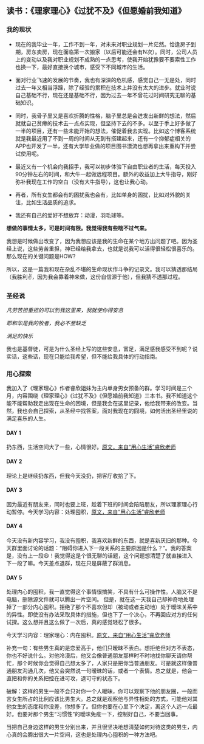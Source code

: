 ## 读书：《理家理心》《过犹不及》《但愿婚前我知道》
### 我的现状
- 现在的我毕业一年，工作不到一年，对未来对职业规划一片茫然。恰逢房子到期，房东卖房，现在面临第一次搬家（以后可能还会有N次）。同时，公司人员上的变动以及我对职业规划不成熟的一点思考，使我开始犹豫要不要索性工作也换一下，最好直接换个城市，感受下不同城市的生活。
- 面对行业飞速的发展的节奏，我也有深深的危机感，感觉自己一无是处，同时过去一年又相当浮躁，除了经验的累积在技术上并没有太大的进步。就业时说自己基础不行，现在还是基础不行，因为过去一年不曾花过时间研究无聊的基础知识。

- 同时，我骨子里又是喜欢折腾的性格，脑子里总是会迸发出新鲜的想法，然后就就自己贫瘠的技术去一点点实现，但坚持下去的不多。以至于手上好多做了一半的项目，还有一些未能开始的想法，催促着我去实现。比如这个博客系统就是我最近用了不到一周的时间从无到有搭建起来，还有一个抑郁症相关的APP也开发了一半，还有大学毕业做的项目图书漂流也想再拿出来重构下并尝试使用呢。

- 最近又有一个机会向我招手，我可以初步体验下自由职业者的生活，每天投入90分钟左右的时间，和大牛一起做远程项目。额外的收益加上大牛指导，刚好弥补我现在工作的空白（没有大牛指导），这也让我心动。

- 再者，所有女生都会有的困扰我也会有，比如单身的困扰，比如对外貌的关注，比如生活品质的追求。

- 我还有自己的爱好不想放弃：动漫，羽毛球等。

**想做的事情太多，可是时间有限。我觉得我有些喘不过气来。**

我想是时候做出改变了，因为我想应该是我的生命在某个地方出问题了吧。因为圣经上说，这些劳苦重担，神已经给我拿去，也就是说我可以活得很轻松很喜乐的。那么现在的关键问题是HOW?

所以，这是一篇我和现在杂乱不堪的生命现状作斗争的记录文。我可以猜透那结局（我胜利✌️，因为我会靠着神来做，这份自信源于他），但我猜不透那过程。

### 圣经说
*凡劳苦担重担的可以到我这里来，我就使你得安息*

*耶和华是我的牧者，我必不至缺乏*

*满足的快乐*

我也是基督徒，可是为什么圣经上写的这些安息，富足，满足感我感受不到呢？说实话，这些话，现在只能给我希望，但不能给我具体的行动指南。

### 用心探索
我加入了《理家理心》作者睿欣姐妹为主内单身男女预备的群。学习时间是三个月，内容围绕《理家理心》《过犹不及》《但愿婚前我知道》三本书。我不知道这个能不能帮助我走出现在生命的困境，但是我会在这里记录，他给我带来的改变。当然，我也会自己探索，从圣经中找答案，面对我现在的囧境，如何活出圣经里说的满足喜乐的人生。

#### DAY 1
扔东西，生活空间大了一些，心情很好。[原文，来自“用心生活”睿欣老师](https://mp.weixin.qq.com/s/SOjxa0GFaVCf5G0R9FKEmw)
#### DAY 2
理论上是继续扔东西，但我今天没扔，把客厅收拾了下。
#### DAY 3
因为最近有朋友来，同时也要上班，趁着下班的时间会陪陪朋友，所以理家理心行动暂停。今天学习内容：处理囤积，[原文，来自“用心生活”睿欣老师](http://mp.weixin.qq.com/s/o34LEueNT_xy4ylrfr-g6w)
#### DAY 4
今天没有新内容学习，我没有囤积，我喜欢新鲜的东西，就是喜新厌旧的那种。今天群里面讨论的话题：“阻碍你进入下一段关系的主要原因是什么？”。我的答案是，没有上一段😆！我觉得这是个很无聊的话题，这个问题想清楚了就直接进入下一段了嘛。今天差点退群，现在只是屏蔽了群消息。
#### DAY 5
处理内心的囤积，我一直觉得这个事情很搞笑，不具有什么可操作性。人脑又不是电脑，删除源文件就可以腾出一片空间。
但是，就在这一天我自己却神奇地处理掉了一部分内心囤积。拒绝了那个不喜欢但却（被动或者主动地）处于暧昧关系中的异性。即使没有办法采取具体的措施，但也下了一个决心，不再回应对方的任何试探。这么想并且这么做了一次后，真的感觉轻松了很多。

今天学习内容：理家理心：内在囤积。[原文，来自“用心生活”睿欣老师](http://mp.weixin.qq.com/s/o34LEueNT_xy4ylrfr-g6w)

补充一句：有些男生真的是恋爱高手，他们只暧昧不表白。想拒绝但对方不表态，你也不好说什么。对他冷漠后，他又会像普通朋友那样时不时地找你聊天请你帮忙，那个时候你会觉得自己想太多了，人家只是把你当普通朋友。可是就这样像普通朋友沟通几次，他又会突然说一句暧昧的话，或者一个表情。总之就是，他会一直把和你的关系把控在进可攻，退可守的状态下。

破解：这样的男生一般不会只对你一个人暧昧，你可以观察下他的朋友圈，一般而言女生所占的比例应该比男生大。总之就是观察他与异性相处的方式，可能他对其他女生的态度和你没差，你想多了。但你也要在心里下个决定，离这个人远一点最好。也要对那个男生“习惯性”的暧昧免疫一下，控制好自己，不要当回事。

当把自己身边这样的男生分别出来，并且很坚决地想清楚如何对待这类的男生，内心真的会腾出很大一片空间，这也是处理内心囤积的一种方法吧。
